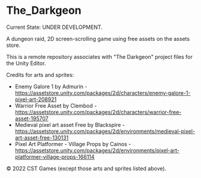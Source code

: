 # The_Darkgeon
Current State: UNDER DEVELOPMENT.

A dungeon raid, 2D screen-scrolling game using free assets on the assets store.

This is a remote repository associates with "The Darkgeon" project files for the Unity Editor.

Credits for arts and sprites:
+ Enemy Galore 1 by Admurin - https://assetstore.unity.com/packages/2d/characters/enemy-galore-1-pixel-art-208921
+ Warrior Free Asset by Clembod - https://assetstore.unity.com/packages/2d/characters/warrior-free-asset-195707
+ Medieval pixel art asset Free by Blackspire - https://assetstore.unity.com/packages/2d/environments/medieval-pixel-art-asset-free-130131
+ Pixel Art Platformer - Village Props by Cainos - https://assetstore.unity.com/packages/2d/environments/pixel-art-platformer-village-props-166114

© 2022 CST Games (except those arts and sprites listed above).
